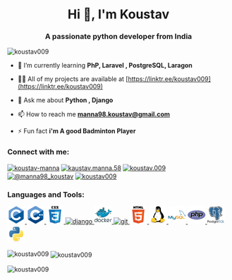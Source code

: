<h1 align="center">Hi 👋, I'm Koustav</h1>
<h3 align="center">A passionate python developer from India</h3>

<p align="left"> <img src="https://komarev.com/ghpvc/?username=koustav009&label=Profile%20views&color=0e75b6&style=flat" alt="koustav009" /> </p>

- 🌱 I’m currently learning **PhP, Laravel , PostgreSQL, Laragon**

- 👨‍💻 All of my projects are available at [https://linktr.ee/koustav009](https://linktr.ee/koustav009)

- 💬 Ask me about **Python , Django**

- 📫 How to reach me **manna98.koustav@gmail.com**

- ⚡ Fun fact **i'm A good Badminton Player**

<h3 align="left">Connect with me:</h3>
<p align="left">
<a href="https://linkedin.com/in/koustav-manna" target="blank"><img align="center" src="https://raw.githubusercontent.com/rahuldkjain/github-profile-readme-generator/master/src/images/icons/Social/linked-in-alt.svg" alt="koustav-manna" height="30" width="40" /></a>
<a href="https://fb.com/kaustav.manna.58" target="blank"><img align="center" src="https://raw.githubusercontent.com/rahuldkjain/github-profile-readme-generator/master/src/images/icons/Social/facebook.svg" alt="kaustav.manna.58" height="30" width="40" /></a>
<a href="https://instagram.com/koustav.009" target="blank"><img align="center" src="https://raw.githubusercontent.com/rahuldkjain/github-profile-readme-generator/master/src/images/icons/Social/instagram.svg" alt="koustav.009" height="30" width="40" /></a>
<a href="https://www.hackerrank.com/@manna98_koustav" target="blank"><img align="center" src="https://raw.githubusercontent.com/rahuldkjain/github-profile-readme-generator/master/src/images/icons/Social/hackerrank.svg" alt="@manna98_koustav" height="30" width="40" /></a>
<a href="https://auth.geeksforgeeks.org/user/koustav009" target="blank"><img align="center" src="https://raw.githubusercontent.com/rahuldkjain/github-profile-readme-generator/master/src/images/icons/Social/geeks-for-geeks.svg" alt="koustav009" height="30" width="40" /></a>
</p>

<h3 align="left">Languages and Tools:</h3>
<p align="left"> <a href="https://www.cprogramming.com/" target="_blank" rel="noreferrer"> <img src="https://raw.githubusercontent.com/devicons/devicon/master/icons/c/c-original.svg" alt="c" width="40" height="40"/> </a> <a href="https://www.w3schools.com/cpp/" target="_blank" rel="noreferrer"> <img src="https://raw.githubusercontent.com/devicons/devicon/master/icons/cplusplus/cplusplus-original.svg" alt="cplusplus" width="40" height="40"/> </a> <a href="https://www.w3schools.com/css/" target="_blank" rel="noreferrer"> <img src="https://raw.githubusercontent.com/devicons/devicon/master/icons/css3/css3-original-wordmark.svg" alt="css3" width="40" height="40"/> </a> <a href="https://www.djangoproject.com/" target="_blank" rel="noreferrer"> <img src="https://cdn.worldvectorlogo.com/logos/django.svg" alt="django" width="40" height="40"/> </a> <a href="https://www.docker.com/" target="_blank" rel="noreferrer"> <img src="https://raw.githubusercontent.com/devicons/devicon/master/icons/docker/docker-original-wordmark.svg" alt="docker" width="40" height="40"/> </a> <a href="https://git-scm.com/" target="_blank" rel="noreferrer"> <img src="https://www.vectorlogo.zone/logos/git-scm/git-scm-icon.svg" alt="git" width="40" height="40"/> </a> <a href="https://www.w3.org/html/" target="_blank" rel="noreferrer"> <img src="https://raw.githubusercontent.com/devicons/devicon/master/icons/html5/html5-original-wordmark.svg" alt="html5" width="40" height="40"/> </a> <a href="https://www.linux.org/" target="_blank" rel="noreferrer"> <img src="https://raw.githubusercontent.com/devicons/devicon/master/icons/linux/linux-original.svg" alt="linux" width="40" height="40"/> </a> <a href="https://www.mysql.com/" target="_blank" rel="noreferrer"> <img src="https://raw.githubusercontent.com/devicons/devicon/master/icons/mysql/mysql-original-wordmark.svg" alt="mysql" width="40" height="40"/> </a> <a href="https://www.php.net" target="_blank" rel="noreferrer"> <img src="https://raw.githubusercontent.com/devicons/devicon/master/icons/php/php-original.svg" alt="php" width="40" height="40"/> </a> <a href="https://www.postgresql.org" target="_blank" rel="noreferrer"> <img src="https://raw.githubusercontent.com/devicons/devicon/master/icons/postgresql/postgresql-original-wordmark.svg" alt="postgresql" width="40" height="40"/> </a> <a href="https://www.python.org" target="_blank" rel="noreferrer"> <img src="https://raw.githubusercontent.com/devicons/devicon/master/icons/python/python-original.svg" alt="python" width="40" height="40"/> </a> </p>

<p><img align="left" src="https://github-readme-stats.vercel.app/api/top-langs?username=koustav009&show_icons=true&locale=en&layout=compact" alt="koustav009" /></p>

<p>&nbsp;<img align="center" src="https://github-readme-stats.vercel.app/api?username=koustav009&show_icons=true&locale=en" alt="koustav009" /></p>

<p><img align="center" src="https://github-readme-streak-stats.herokuapp.com/?user=koustav009&" alt="koustav009" /></p>

